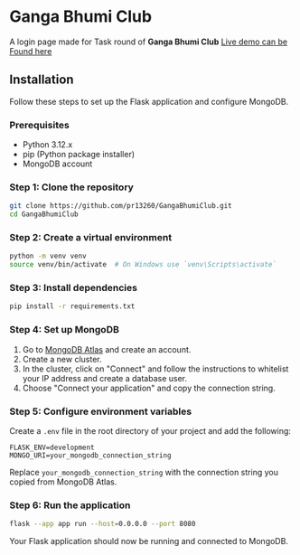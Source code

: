 # Ganga Bhumi Club

A login page made for Task round of **Ganga Bhumi Club**
[Live demo can be Found here](https://ganga-bhumi-club.vercel.app/)

## Installation

Follow these steps to set up the Flask application and configure MongoDB.

### Prerequisites

- Python 3.12.x
- pip (Python package installer)
- MongoDB account

### Step 1: Clone the repository

```bash
git clone https://github.com/pr13260/GangaBhumiClub.git
cd GangaBhumiClub
```

### Step 2: Create a virtual environment

```bash
python -m venv venv
source venv/bin/activate  # On Windows use `venv\Scripts\activate`
```

### Step 3: Install dependencies

```bash
pip install -r requirements.txt
```

### Step 4: Set up MongoDB

1. Go to [MongoDB Atlas](https://www.mongodb.com/cloud/atlas) and create an account.
2. Create a new cluster.
3. In the cluster, click on "Connect" and follow the instructions to whitelist your IP address and create a database user.
4. Choose "Connect your application" and copy the connection string.

### Step 5: Configure environment variables

Create a `.env` file in the root directory of your project and add the following:

```plaintext
FLASK_ENV=development
MONGO_URI=your_mongodb_connection_string
```

Replace `your_mongodb_connection_string` with the connection string you copied from MongoDB Atlas.

### Step 6: Run the application

```bash
flask --app app run --host=0.0.0.0 --port 8080
```

Your Flask application should now be running and connected to MongoDB.
